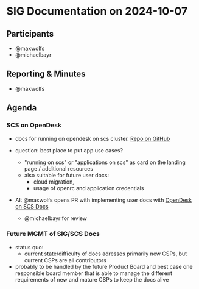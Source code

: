 # SIG Documentation on 2024-10-07

## Participants

- @maxwolfs
- @michaelbayr

## Reporting & Minutes

- @maxwolfs

## Agenda

### SCS on OpenDesk

- docs for running on opendesk on scs cluster. [Repo on GitHub](https://github.com/SovereignCloudStack/opendesk-on-scs)
- question: best place to put app use cases?

  - "running on scs" or "applications on scs" as card on the landing page / additional resources
  - also suitable for future user docs:
    - cloud migration,
    - usage of openrc and application credentials

- AI: @maxwolfs opens PR with implementing user docs with [OpenDesk on SCS Docs](https://github.com/SovereignCloudStack/opendesk-on-scs)
  - @michaelbayr for review

### Future MGMT of SIG/SCS Docs

- status quo:
  - current state/difficulty of docs adresses primarily new CSPs, but current CSPs are all contributors
- probably to be handled by the future Product Board and best case one responsible board member that is able to manage the different requirements of new and mature CSPs to keep the docs alive
